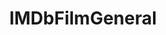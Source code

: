 ---
title: IMDbFilmGeneral
crosslinks:
- movies
- TrueFilm
- titlegore
- announcements
- help
- Piracy
- RimWorld
- Star_wars_Rogue_One
- MovieDirectory
- TheoryOfReddit
- TinyTrumps
- horror
- AskReddit
- csshelp
- sex
- scientology
- moviescirclejerk
- filmstruck
- ireland
---